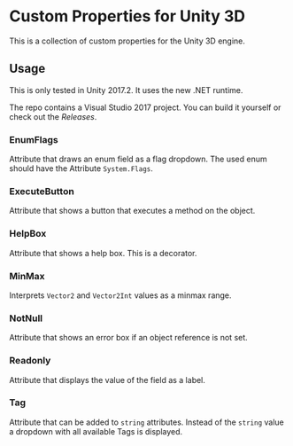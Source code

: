 # Custom Properties for Unity 3D

This is a collection of custom properties for the Unity 3D engine.

## Usage

This is only tested in Unity 2017.2. It uses the new .NET runtime.

The repo contains a Visual Studio 2017 project. You can build it yourself or check out the *Releases*.

### EnumFlags

Attribute that draws an enum field as a flag dropdown. The used enum should have the Attribute `System.Flags`.

### ExecuteButton

Attribute that shows a button that executes a method on the object.

### HelpBox

Attribute that shows a help box. This is a decorator.

### MinMax

Interprets `Vector2` and `Vector2Int` values as a minmax range.

### NotNull

Attribute that shows an error box if an object reference is not set.

### Readonly

Attribute that displays the value of the field as a label.

### Tag

Attribute that can be added to `string` attributes. Instead of the `string` value a dropdown with all available Tags is displayed.
